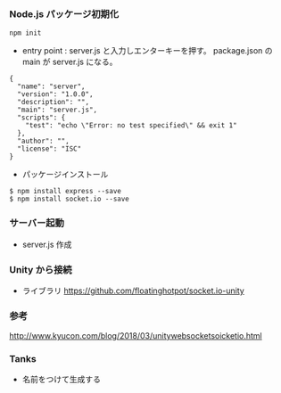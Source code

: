 ### Node.js パッケージ初期化

```
npm init
```

- entry point : server.js と入力しエンターキーを押す。
  package.json の main が server.js になる。

```
{
  "name": "server",
  "version": "1.0.0",
  "description": "",
  "main": "server.js",
  "scripts": {
    "test": "echo \"Error: no test specified\" && exit 1"
  },
  "author": "",
  "license": "ISC"
}
```

- パッケージインストール

```
$ npm install express --save
$ npm install socket.io --save
```

### サーバー起動

- server.js 作成

### Unity から接続

- ライブラリ
  https://github.com/floatinghotpot/socket.io-unity

### 参考

http://www.kyucon.com/blog/2018/03/unitywebsocketsoicketio.html

### Tanks
- 名前をつけて生成する


